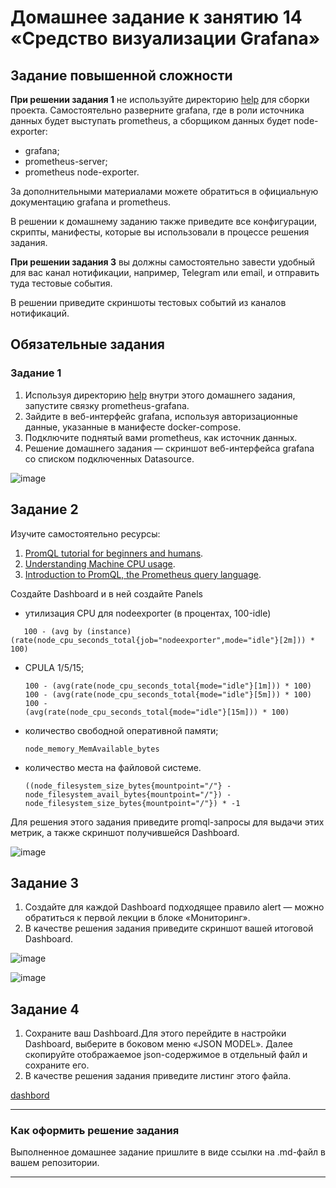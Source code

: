 # Домашнее задание к занятию 14 «Средство визуализации Grafana»

## Задание повышенной сложности

**При решении задания 1** не используйте директорию [help](./help) для сборки проекта. Самостоятельно разверните grafana, где в роли источника данных будет выступать prometheus, а сборщиком данных будет node-exporter:

- grafana;
- prometheus-server;
- prometheus node-exporter.

За дополнительными материалами можете обратиться в официальную документацию grafana и prometheus.

В решении к домашнему заданию также приведите все конфигурации, скрипты, манифесты, которые вы 
использовали в процессе решения задания.

**При решении задания 3** вы должны самостоятельно завести удобный для вас канал нотификации, например, Telegram или email, и отправить туда тестовые события.

В решении приведите скриншоты тестовых событий из каналов нотификаций.

## Обязательные задания

### Задание 1

1. Используя директорию [help](./help) внутри этого домашнего задания, запустите связку prometheus-grafana.
1. Зайдите в веб-интерфейс grafana, используя авторизационные данные, указанные в манифесте docker-compose.
1. Подключите поднятый вами prometheus, как источник данных.
1. Решение домашнего задания — скриншот веб-интерфейса grafana со списком подключенных Datasource.

![image](https://github.com/MaratAlaev/grafana-prometheus/assets/46092593/5eaa7de4-3338-4a9c-b57d-e29b56d58384)


## Задание 2

Изучите самостоятельно ресурсы:

1. [PromQL tutorial for beginners and humans](https://valyala.medium.com/promql-tutorial-for-beginners-9ab455142085).
1. [Understanding Machine CPU usage](https://www.robustperception.io/understanding-machine-cpu-usage).
1. [Introduction to PromQL, the Prometheus query language](https://grafana.com/blog/2020/02/04/introduction-to-promql-the-prometheus-query-language/).

Создайте Dashboard и в ней создайте Panels

- утилизация CPU для nodeexporter (в процентах, 100-idle)

 ```
    100 - (avg by (instance) (rate(node_cpu_seconds_total{job="nodeexporter",mode="idle"}[2m])) * 100)
 ```
- CPULA 1/5/15;

  ```
  100 - (avg(rate(node_cpu_seconds_total{mode="idle"}[1m])) * 100) 100 - (avg(rate(node_cpu_seconds_total{mode="idle"}[5m])) * 100) 100 - 
  (avg(rate(node_cpu_seconds_total{mode="idle"}[15m])) * 100)
  ```

- количество свободной оперативной памяти;
  ```
  node_memory_MemAvailable_bytes
  ```
- количество места на файловой системе.
  ```
  ((node_filesystem_size_bytes{mountpoint="/"} - node_filesystem_avail_bytes{mountpoint="/"}) - node_filesystem_size_bytes{mountpoint="/"}) * -1
  ```
  

Для решения этого задания приведите promql-запросы для выдачи этих метрик, а также скриншот получившейся Dashboard.

![image](https://github.com/MaratAlaev/grafana-prometheus/assets/46092593/b7b99268-4c1f-45a1-9809-8741e336c06b)


## Задание 3

1. Создайте для каждой Dashboard подходящее правило alert — можно обратиться к первой лекции в блоке «Мониторинг».
1. В качестве решения задания приведите скриншот вашей итоговой Dashboard.
   
![image](https://github.com/MaratAlaev/grafana-prometheus/assets/46092593/f6501cd4-d522-4e91-89e1-9480a2fd9475)

![image](https://github.com/MaratAlaev/grafana-prometheus/assets/46092593/6efa6267-a63b-4310-ab87-1d2fa38bd6ce)




## Задание 4

1. Сохраните ваш Dashboard.Для этого перейдите в настройки Dashboard, выберите в боковом меню «JSON MODEL». Далее скопируйте отображаемое json-содержимое в отдельный файл и сохраните его.
1. В качестве решения задания приведите листинг этого файла.

[dashbord](https://github.com/MaratAlaev/grafana-prometheus/blob/main/dashbord.json)

---

### Как оформить решение задания

Выполненное домашнее задание пришлите в виде ссылки на .md-файл в вашем репозитории.

---
